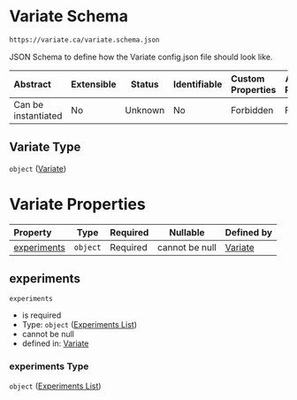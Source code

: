 # Variate Schema

```txt
https://variate.ca/variate.schema.json
```

JSON Schema to define how the Variate config.json file should look like.


| Abstract            | Extensible | Status  | Identifiable | Custom Properties | Additional Properties | Access Restrictions | Defined In                                                               |
| :------------------ | ---------- | ------- | ------------ | :---------------- | --------------------- | ------------------- | ------------------------------------------------------------------------ |
| Can be instantiated | No         | Unknown | No           | Forbidden         | Forbidden             | none                | [variate.schema.json](../out/variate.schema.json "open original schema") |

## Variate Type

`object` ([Variate](variate.md))

# Variate Properties

| Property                    | Type     | Required | Nullable       | Defined by                                                                                            |
| :-------------------------- | -------- | -------- | -------------- | :---------------------------------------------------------------------------------------------------- |
| [experiments](#experiments) | `object` | Required | cannot be null | [Variate](variate-properties-experiments-list.md "\#/properties/experiments#/properties/experiments") |

## experiments




`experiments`

-   is required
-   Type: `object` ([Experiments List](variate-properties-experiments-list.md))
-   cannot be null
-   defined in: [Variate](variate-properties-experiments-list.md "\#/properties/experiments#/properties/experiments")

### experiments Type

`object` ([Experiments List](variate-properties-experiments-list.md))
